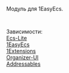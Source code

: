Модуль для 1EasyEcs.   

````csharp
     
````

Зависимости:    
[Ecs-Lite](https://github.com/Leopotam/ecslite.git)  
[1EasyEcs](https://github.com/exerussus/1EasyEcs.git)  
[1Extensions](https://github.com/exerussus/1Extensions.git)  
[Organizer-UI](https://github.com/exerussus/1organizer-ui.git)  
[Addressables](https://docs.unity3d.com/Manual/com.unity.addressables.html)